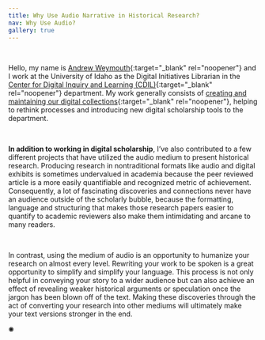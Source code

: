 ```yaml
---
title: Why Use Audio Narrative in Historical Research?
nav: Why Use Audio?
gallery: true
---
```


<br>

Hello, my name is [Andrew Weymouth](https://www.lib.uidaho.edu/about/people/aweymouth.html){:target="_blank" rel="noopener"} and I work at the University of Idaho as the Digital Initiatives Librarian in the [Center for Digital Inquiry and Learning (CDIL)](https://cdil.lib.uidaho.edu/){:target="_blank" rel="noopener"} department. My work generally consists of [creating and maintaining our digital collections](https://www.lib.uidaho.edu/digital/){:target="_blank" rel="noopener"}, helping to rethink processes and introducing new digital scholarship tools to the department.

<br>

**In addition to working in digital scholarship**, I’ve also contributed to a few different projects that have utilized the audio medium to present historical research. Producing research in nontraditional formats like audio and digital exhibits is sometimes undervalued in academia because the peer reviewed article is a more easily quantifiable and recognized metric of achievement. Consequently, a lot of fascinating discoveries and connections never have an audience outside of the scholarly bubble, because the formatting, language and structuring that makes those research papers easier to quantify to academic reviewers also make them intimidating and arcane to many readers. 

<br>

In contrast, using the medium of audio is an opportunity to humanize your research on almost every level. Rewriting your work to be spoken is a great opportunity to simplify and simplify your language. This process is not only helpful in conveying your story to a wider audience but can also achieve an effect of revealing weaker historical arguments or speculation once the jargon has been blown off of the text. Making these discoveries through the act of converting your research into other mediums will ultimately make your text versions stronger in the end.

<div class="symbol-container">
    <p class="symbol">&#10042;</p>
</div>

<br>
